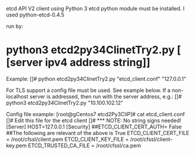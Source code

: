 etcd API V2 client using Python 3
etcd python module must be installed. I used python-etcd-0.4.5

run by:
# python3 etcd2py34ClinetTry2.py [<config file path string> [server ipv4 address string]]
Example:
[]# python etcd2py34ClinetTry2.py "etcd_client.conf" "127.0.0.1"

For TLS support a config file must be used. See example below.
If a non-localhost server is addressed, then run with the server address, e.g.:
[]# python3 etcd2py34ClinetTry2.py <config file path> "10.100.102.12"

Config file example:
[root@gCentos7 etcd2Py3CliP]# cat etcd_client.conf
[]# Edit this file for the etcd client
[]# *** NOTE: No string signs needed!
[Server]
HOST=127.0.0.1
[Security]
##ETCD_CLIENT_CERT_AUTH= False
##The following are relevant of the above is True
ETCD_CLIENT_CERT_FILE = /root/cfssl/client.pem
ETCD_CLIENT_KEY_FILE  = /root/cfssl/client-key.pem
ETCD_TRUSTED_CA_FILE  = /root/cfssl/ca.pem

